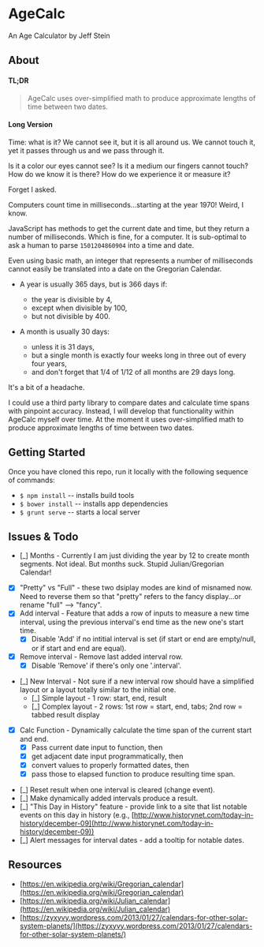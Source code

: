 # AgeCalc

An Age Calculator by Jeff Stein


## About

#### TL;DR

> AgeCalc uses over-simplified math to produce approximate lengths of time between two dates.

#### Long Version

Time:  what is it?  We cannot see it, but it is all around us.  We cannot touch it, yet it passes through us and we pass through it.

Is it a color our eyes cannot see?  Is it a medium our fingers cannot touch?  How do we know it is there?  How do we experience it or measure it?

Forget I asked.

Computers count time in milliseconds...starting at the year 1970!  Weird, I know.

JavaScript has methods to get the current date and time, but they return a number of milliseconds.  Which is fine, for a computer.  It is sub-optimal to ask a human to parse `1501204860904` into a time and date.

Even using basic math, an integer that represents a number of milliseconds cannot easily be translated into a date on the Gregorian Calendar.

* A year is usually 365 days, but is 366 days if: 
    * the year is divisible by 4, 
    * except when divisible by 100, 
    * but not divisible by 400.

* A month is usually 30 days: 
    * unless it is 31 days, 
    * but a single month is exactly four weeks long in three out of every four years, 
    * and don't forget that 1/4 of 1/12 of all months are 29 days long.

It's a bit of a headache.

I could use a third party library to compare dates and calculate time spans with pinpoint accuracy.  Instead, I will develop that functionality within AgeCalc myself over time.  At the moment it uses over-simplified math to produce approximate lengths of time between two dates.


## Getting Started

Once you have cloned this repo, run it locally with the following sequence of commands:

* `$ npm install` -- installs build tools
* `$ bower install` -- installs app dependencies
* `$ grunt serve` -- starts a local server



## Issues & Todo

* [_] Months - Currently I am just dividing the year by 12 to create month segments.  Not ideal.  But months suck.  Stupid Julian/Gregorian Calendar!
* [x] "Pretty" vs "Full" - these two dsiplay modes are kind of misnamed now.  Need to reverse them so that "pretty" refers to the fancy display...or rename "full" --> "fancy".
* [x] Add interval - Feature that adds a row of inputs to measure a new time interval, using the previous interval's end time as the new one's start time.
    * [x] Disable 'Add' if no intitial interval is set (if start or end are empty/null, or if start and end are equal).
* [x] Remove interval - Remove last added interval row.
    * [x] Disable 'Remove' if there's only one '.interval'.
* [_] New Interval - Not sure if a new interval row should have a simplified layout or a layout totally similar to the initial one.
    * [_] Simple layout - 1 row: start, end, result
    * [_] Complex layout - 2 rows: 1st row = start, end, tabs; 2nd row = tabbed result display
* [x] Calc Function - Dynamically calculate the time span of the current start and end.
    * [x] Pass current date input to function, then 
    * [x] get adjacent date input programmatically, then
    * [x] convert values to properly formatted dates, then
    * [x] pass those to elapsed function to produce resulting time span.
* [_] Reset result when one interval is cleared (change event).
* [_] Make dynamically added intervals produce a result.
* [_] "This Day in History" feature - provide link to a site that list notable events on this day in history (e.g., [http://www.historynet.com/today-in-history/december-09](http://www.historynet.com/today-in-history/december-09))
* [_] Alert messages for interval dates - add a tooltip for notable dates.



## Resources

* [https://en.wikipedia.org/wiki/Gregorian_calendar](https://en.wikipedia.org/wiki/Gregorian_calendar)
* [https://en.wikipedia.org/wiki/Julian_calendar](https://en.wikipedia.org/wiki/Julian_calendar)
* [https://zyxyvy.wordpress.com/2013/01/27/calendars-for-other-solar-system-planets/](https://zyxyvy.wordpress.com/2013/01/27/calendars-for-other-solar-system-planets/)

